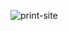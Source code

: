 ![print-site](https://user-images.githubusercontent.com/61232375/171048920-f7f2ccff-0407-4aac-b5cf-af04394a40ef.png)
